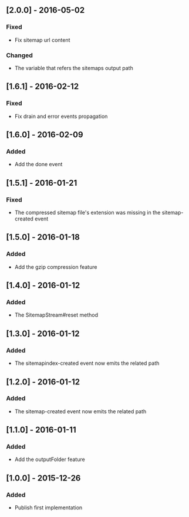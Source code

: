 ## [2.0.0] - 2016-05-02
### Fixed
- Fix sitemap url content

### Changed
- The variable that refers the sitemaps output path

## [1.6.1] - 2016-02-12
### Fixed
- Fix drain and error events propagation

## [1.6.0] - 2016-02-09
### Added
- Add the done event

## [1.5.1] - 2016-01-21
### Fixed
- The compressed sitemap file's extension was missing in the sitemap-created event

## [1.5.0] - 2016-01-18
### Added
- Add the gzip compression feature

## [1.4.0] - 2016-01-12
### Added
- The SitemapStream#reset method

## [1.3.0] - 2016-01-12
### Added
- The sitemapindex-created event now emits the related path

## [1.2.0] - 2016-01-12
### Added
- The sitemap-created event now emits the related path

## [1.1.0] - 2016-01-11
### Added
- Add the outputFolder feature

## [1.0.0] - 2015-12-26
### Added
- Publish first implementation
